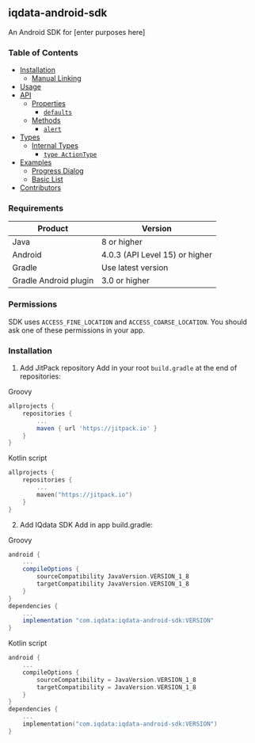 ## iqdata-android-sdk

An Android SDK for [enter purposes here]

### Table of Contents
- [Installation](#installation)
  - [Manual Linking](#manual-linking)
- [Usage](#usage)
- [API](#api)
  - [Properties](#properties)
    - [`defaults`](#defaults)
  - [Methods](#methods)
    - [`alert`](#alert)
- [Types](#types)
  - [Internal Types](#internal-types)
    - [`type ActionType`](#type-actiontype)
- [Examples](#examples)
  - [Progress Dialog](#progress-dialog)
  - [Basic List](#basic-list)
- [Contributors](#contributors)

### Requirements
|Product|Version|
|---|---|
|Java|8 or higher|
|Android|4.0.3 (API Level 15) or higher|
|Gradle|Use latest version|
|Gradle Android plugin|3.0 or higher|

### Permissions
SDK uses `ACCESS_FINE_LOCATION` and `ACCESS_COARSE_LOCATION`. You should ask one of these permissions in your app.

### Installation
1. Add JitPack repository
Add in your root `build.gradle` at the end of repositories:

Groovy
```groovy
allprojects {
    repositories {
        ...
        maven { url 'https://jitpack.io' }
    }
}
```
Kotlin script
```kotlin
allprojects {
    repositories {
        ...
        maven("https://jitpack.io")
    }
}
```
2. Add IQdata SDK
Add in app build.gradle:

Groovy
```groovy
android {
    ...
    compileOptions {
        sourceCompatibility JavaVersion.VERSION_1_8
        targetCompatibility JavaVersion.VERSION_1_8
    }
}
dependencies {
    ...
    implementation "com.iqdata:iqdata-android-sdk:VERSION"
}
```
Kotlin script
```kotlin
android {
    ...
    compileOptions {
        sourceCompatibility = JavaVersion.VERSION_1_8
        targetCompatibility = JavaVersion.VERSION_1_8
    }
}
dependencies {
    ...
    implementation("com.iqdata:iqdata-android-sdk:VERSION")
}
```
